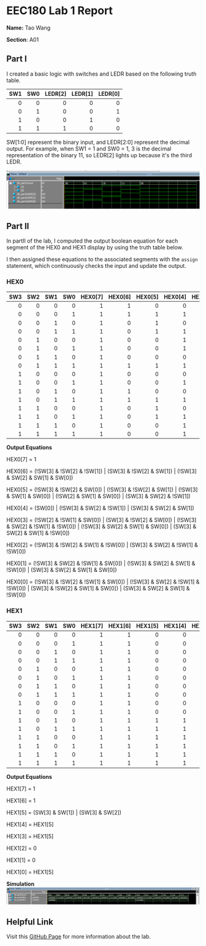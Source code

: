 # EEC180 Lab 1 Report
**Name:** Tao Wang

**Section**: A01

## Part I

I created a basic logic with switches and LEDR based on the following truth table.

| SW1 | SW0 | LEDR[2] | LEDR[1] | LEDR[0] |
| ---:| ---:| ---:| ---:| ---:|
| 0 | 0 | 0 | 0 | 0 |
| 0 | 1 | 0 | 0 | 1 |
| 1 | 0 | 0 | 1 | 0 |
| 1 | 1 | 1 | 0 | 0 |

SW[1:0] represent the binary input, and LEDR[2:0] represent the decimal output. For example, when SW1 = 1 and SW0 = 1, 3 is the decimal representation of the binary 11, so LEDR[2] lights up because it's the third LEDR.

![Figure1](./images/Figure1.png)

## Part II

In partII of the lab, I computed the output boolean equation for each segment of the HEX0 and HEX1 display by using the truth table below.

I then assigned these equations to the associated segments with the ```assign``` statement, which continuously checks the input and update the output.

### **HEX0**
| SW3 | SW2 | SW1 | SW0 | HEX0[7] | HEX0[6] | HEX0[5] | HEX0[4] | HEX0[3] | HEX0[2] | HEX0[1] | HEX0[0] |
| ---:| ----:| ---:| ---:| ---:| ---:|---:| ---:| ---:| ---:| ---:| ---:|
| 0 | 0 | 0 | 0 |  1|1|0|0|0|0|0|0|
| 0 | 0 | 0 | 1 |  1|1|1|1|1|0|0|1|
| 0 | 0 | 1 | 0 |  1|0|1|0|0|1|0|0|
| 0 | 0 | 1 | 1 |  1|0|1|1|0|0|0|0|
| 0 | 1 | 0 | 0 |  1|0|0|1|1|0|0|1|
| 0 | 1 | 0 | 1 |  1|0|0|1|0|0|1|0|
| 0 | 1 | 1 | 0 |  1|0|0|0|0|0|1|0|
| 0 | 1 | 1 | 1 |  1|1|1|1|1|0|0|0|
| 1 | 0 | 0 | 0 |  1|0|0|0|0|0|0|0|
| 1 | 0 | 0 | 1 |  1|0|0|1|1|0|0|0|
| 1 | 0 | 1 | 0 |  1|1|0|0|0|0|0|0|
| 1 | 0 | 1 | 1 |  1|1|1|1|1|0|0|1|
| 1 | 1 | 0 | 0 |  1|0|1|0|0|1|0|0|
| 1 | 1 | 0 | 1 |  1|0|1|1|0|0|0|0|
| 1 | 1 | 1 | 0 |  1|0|0|1|1|0|0|1|
| 1 | 1 | 1 | 1 |  1|0|0|1|0|0|1|0|

**Output Equations**

HEX0[7] = 1

HEX0[6] = (!SW[3] & !SW[2] & !SW[1]) | (SW[3] & !SW[2] & SW[1]) | (!SW[3] & SW[2] & SW[1] & SW[0])

HEX0[5] = (!SW[3] & !SW[2] & SW[0]) | (!SW[3] & !SW[2] & SW[1]) | (!SW[3] & SW[1] & SW[0]) | (!SW[2] & SW[1] & SW[0]) | (SW[3] & SW[2] & !SW[1])

HEX0[4] = (SW[0]) | (!SW[3] & SW[2] & !SW[1]) | (SW[3] & SW[2] & SW[1])

HEX0[3] = (!SW[2] & !SW[1] & SW[0]) | (SW[3] & !SW[2] & SW[0]) | (!SW[3] & SW[2] & !SW[1] & !SW[0]) | (!SW[3] & SW[2] & SW[1] & SW[0]) | (SW[3] & SW[2] & SW[1] & !SW[0])

HEX0[2] = (!SW[3] & !SW[2] & SW[1] & !SW[0]) | (SW[3] & SW[2] & !SW[1] & !SW[0])

HEX0[1] = (!SW[3] & SW[2] & !SW[1] & SW[0]) | (!SW[3] & SW[2] & SW[1] & !SW[0]) | (SW[3] & SW[2] & SW[1] & SW[0])

HEX0[0] = (!SW[3] & !SW[2] & !SW[1] & SW[0]) | (!SW[3] & SW[2] & !SW[1] & !SW[0]) | (SW[3] & !SW[2] & SW[1] & SW[0]) | (SW[3] & SW[2] & SW[1] & !SW[0])

### **HEX1**
| SW3 | SW2 | SW1 | SW0 | HEX1[7] | HEX1[6] | HEX1[5] | HEX1[4] | HEX1[3] | HEX1[2] | HEX1[1] | HEX1[0] |
| ---:| ----:| ---:| ---:| ---:| ---:|---:| ---:| ---:| ---:| ---:| ---:|
| 0 | 0 | 0 | 0 |  1|1|0|0|0|0|0|0|
| 0 | 0 | 0 | 1 |  1|1|0|0|0|0|0|0|
| 0 | 0 | 1 | 0 |  1|1|0|0|0|0|0|0|
| 0 | 0 | 1 | 1 |  1|1|0|0|0|0|0|0|
| 0 | 1 | 0 | 0 |  1|1|0|0|0|0|0|0|
| 0 | 1 | 0 | 1 |  1|1|0|0|0|0|0|0|
| 0 | 1 | 1 | 0 |  1|1|0|0|0|0|0|0|
| 0 | 1 | 1 | 1 |  1|1|0|0|0|0|0|0|
| 1 | 0 | 0 | 0 |  1|1|0|0|0|0|0|0|
| 1 | 0 | 0 | 1 |  1|1|0|0|0|0|0|0|
| 1 | 0 | 1 | 0 |  1|1|1|1|1|0|0|1|
| 1 | 0 | 1 | 1 |  1|1|1|1|1|0|0|1|
| 1 | 1 | 0 | 0 |  1|1|1|1|1|0|0|1|
| 1 | 1 | 0 | 1 |  1|1|1|1|1|0|0|1|
| 1 | 1 | 1 | 0 |  1|1|1|1|1|0|0|1|
| 1 | 1 | 1 | 1 |  1|1|1|1|1|0|0|1|

**Output Equations**

HEX1[7] = 1

HEX1[6] = 1

HEX1[5] = (SW[3] & SW[1]) | (SW[3] & SW[2])

HEX1[4] = HEX1[5]

HEX1[3] = HEX1[5]

HEX1[2] = 0

HEX1[1] = 0

HEX1[0] = HEX1[5]

**Simulation**
![Figure4](./images/Figure2.png)

## Helpful Link
Visit this [GitHub Page](https://github.com/ttwag/EEC180/blob/main/lab1/lab1_report/report.md) for more information about the lab.